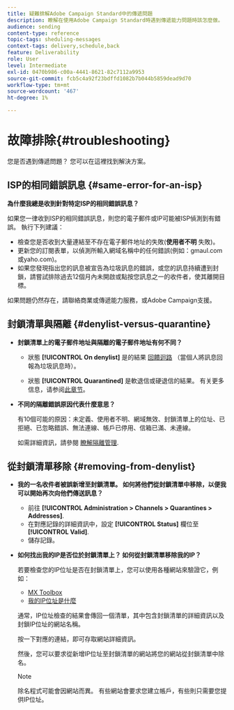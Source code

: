 ```yaml
---
title: 疑難排解Adobe Campaign Standard中的傳遞問題
description: 瞭解在使用Adobe Campaign Standard時遇到傳遞能力問題時該怎麼做。
audience: sending
content-type: reference
topic-tags: sheduling-messages
context-tags: delivery,schedule,back
feature: Deliverability
role: User
level: Intermediate
exl-id: 0470b986-c00a-4441-8621-82c7112a9953
source-git-commit: fcb5c4a92f23bdffd1082b7b044b5859dead9d70
workflow-type: tm+mt
source-wordcount: '467'
ht-degree: 1%

---
```


# 故障排除{#troubleshooting}

您是否遇到傳遞問題？ 您可以在這裡找到解決方案。

## ISP的相同錯誤訊息 {#same-error-for-an-isp}

**為什麼我總是收到針對特定ISP的相同錯誤訊息？**

如果您一律收到ISP的相同錯誤訊息，則您的電子郵件或IP可能被ISP偵測到有錯誤。 執行下列建議：
* 檢查您是否收到大量連結至不存在電子郵件地址的失敗(**使用者不明** 失敗)。
* 更新您的訂閱表單，以偵測所輸入網域名稱中的任何錯誤(例如：gmaul.com或yaho.com)。
* 如果您發現指出您的訊息被宣告為垃圾訊息的錯誤，或您的訊息持續遭到封鎖，請嘗試排除過去12個月內未開啟或點按您訊息之一的收件者，使其離開目標。

如果問題仍然存在，請聯絡商業或傳遞能力服務，或Adobe Campaign支援。

## 封鎖清單與隔離 {#denylist-versus-quarantine}

* **封鎖清單上的電子郵件地址與隔離的電子郵件地址有何不同？**

   * 狀態 **[!UICONTROL On denylist]** 是的結果 [回饋迴路](https://experienceleague.adobe.com/docs/deliverability-learn/deliverability-best-practice-guide/transition-process/infrastructure.html#feedback-loops) （當個人將訊息回報為垃圾訊息時）。

   * 狀態 **[!UICONTROL Quarantined]** 是軟退信或硬退信的結果。
   有关更多信息，请参阅[此章节](../../sending/using/understanding-quarantine-management.md#quarantine-vs-denylist)。

* **不同的隔離錯誤原因代表什麼意思？**

   有10個可能的原因：未定義、使用者不明、網域無效、封鎖清單上的位址、已拒絕、已忽略錯誤、無法連線、帳戶已停用、信箱已滿、未連線。

   如需詳細資訊，請參閱 [瞭解隔離管理](../../sending/using/understanding-quarantine-management.md).

## 從封鎖清單移除 {#removing-from-denylist}

* **我的一名收件者被誤新增至封鎖清單。 如何將他們從封鎖清單中移除，以便我可以開始再次向他們傳送訊息？**

   * 前往 **[!UICONTROL Administration > Channels > Quarantines > Addresses]**.
   * 在對應記錄的詳細資訊中，設定 **[!UICONTROL Status]** 欄位至 **[!UICONTROL Valid]**.
   * 儲存記錄。

* **如何找出我的IP是否位於封鎖清單上？ 如何從封鎖清單移除我的IP？**

   若要檢查您的IP位址是否在封鎖清單上，您可以使用各種網站來驗證它，例如：
   * [MX Toolbox](https://mxtoolbox.com/)
   * [我的IP位址是什麼](https://whatismyipaddress.com)

   通常，IP位址檢查的結果會傳回一個清單，其中包含封鎖清單的詳細資訊以及封鎖IP位址的網站名稱。

   按一下對應的連結，即可存取網站詳細資訊。

   然後，您可以要求從新增IP位址至封鎖清單的網站將您的網站從封鎖清單中除名。

   >[!NOTE]
   >
   >除名程式可能會因網站而異。 有些網站會要求您建立帳戶，有些則只需要您提供IP位址。
